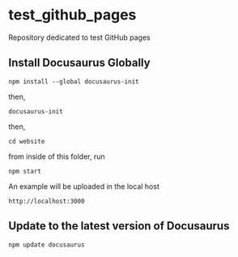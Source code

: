 # test_github_pages
Repository dedicated to test GitHub pages

## Install Docusaurus Globally

`npm install --global docusaurus-init`

then,

`docusaurus-init`

then,

`cd website`

from inside of this folder, run 

`npm start`

An example will be uploaded in the local host

`http://localhost:3000`

## Update to the latest version of Docusaurus

`npm update docusaurus`